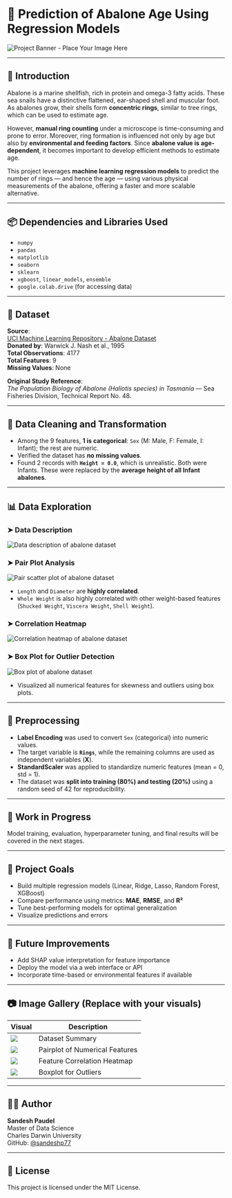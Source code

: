 # 🐚 Prediction of Abalone Age Using Regression Models

![Project Banner - Place Your Image Here](images/abalone-banner.png)

---

## 📘 Introduction

Abalone is a marine shellfish, rich in protein and omega-3 fatty acids. These sea snails have a distinctive flattened, ear-shaped shell and muscular foot. As abalones grow, their shells form **concentric rings**, similar to tree rings, which can be used to estimate age.

However, **manual ring counting** under a microscope is time-consuming and prone to error. Moreover, ring formation is influenced not only by age but also by **environmental and feeding factors**. Since **abalone value is age-dependent**, it becomes important to develop efficient methods to estimate age.

This project leverages **machine learning regression models** to predict the number of rings — and hence the age — using various physical measurements of the abalone, offering a faster and more scalable alternative.

---

## 📦 Dependencies and Libraries Used

- `numpy`
- `pandas`
- `matplotlib`
- `seaborn`
- `sklearn`
- `xgboost`, `linear_models`, `ensemble`
- `google.colab.drive` (for accessing data)

---

## 📂 Dataset

**Source**:  
[UCI Machine Learning Repository - Abalone Dataset](https://archive.ics.uci.edu/ml/datasets/Abalone)  
**Donated by**: Warwick J. Nash et al., 1995  
**Total Observations**: 4177  
**Total Features**: 9  
**Missing Values**: None

**Original Study Reference**:  
*The Population Biology of Abalone (Haliotis species) in Tasmania* — Sea Fisheries Division, Technical Report No. 48.

---

## 🧼 Data Cleaning and Transformation

- Among the 9 features, **1 is categorical**: `Sex` (M: Male, F: Female, I: Infant); the rest are numeric.
- Verified the dataset has **no missing values**.
- Found 2 records with **`Height = 0.0`**, which is unrealistic. Both were Infants. These were replaced by the **average height of all Infant abalones**.

---

## 📊 Data Exploration

### ➤ Data Description
![Data description of abalone dataset](./images/data-statistics.png)

### ➤ Pair Plot Analysis
![Pair scatter plot of abalone dataset](./images/sns-pair-plot.png)

- `Length` and `Diameter` are **highly correlated**.
- `Whole Weight` is also highly correlated with other weight-based features (`Shucked Weight`, `Viscera Weight`, `Shell Weight`).

### ➤ Correlation Heatmap
![Correlation heatmap of abalone dataset](./images/correlation_matrix.png)

### ➤ Box Plot for Outlier Detection
![Box plot of abalone dataset](./images/box-plot.png)

- Visualized all numerical features for skewness and outliers using box plots.

---

## 🧮 Preprocessing

- **Label Encoding** was used to convert `Sex` (categorical) into numeric values.
- The target variable is **`Rings`**, while the remaining columns are used as independent variables (**X**).
- **StandardScaler** was applied to standardize numeric features (mean = 0, std = 1).
- The dataset was **split into training (80%) and testing (20%)** using a random seed of 42 for reproducibility.

---

## 🚧 Work in Progress

Model training, evaluation, hyperparameter tuning, and final results will be covered in the next stages.

---

## 📌 Project Goals

- Build multiple regression models (Linear, Ridge, Lasso, Random Forest, XGBoost)
- Compare performance using metrics: **MAE**, **RMSE**, and **R²**
- Tune best-performing models for optimal generalization
- Visualize predictions and errors

---

## 🧠 Future Improvements

- Add SHAP value interpretation for feature importance
- Deploy the model via a web interface or API
- Incorporate time-based or environmental features if available

---

## 📷 Image Gallery (Replace with your visuals)

| Visual | Description |
|--------|-------------|
| ![](images/data-describe.png) | Dataset Summary |
| ![](images/pairplot.png) | Pairplot of Numerical Features |
| ![](images/heatmap.png) | Feature Correlation Heatmap |
| ![](images/boxplot.png) | Boxplot for Outliers |

---

## 👨‍💻 Author

**Sandesh Paudel**  
Master of Data Science  
Charles Darwin University  
GitHub: [@sandeshp77](https://github.com/sandeshp77)

---

## 📄 License

This project is licensed under the MIT License.

